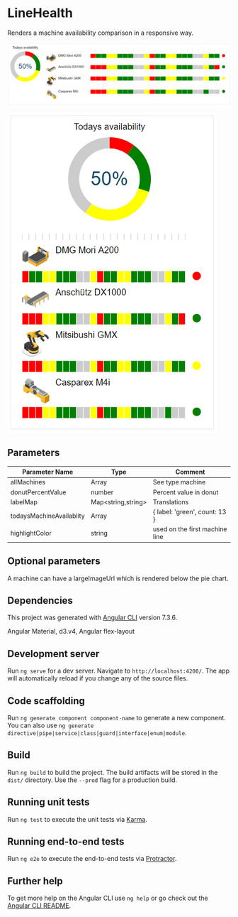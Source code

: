 # LineHealth

Renders a machine availability comparison in a responsive way.

![Desktop](https://github.com/BulloRosso/line-health/blob/master/component-desktop.PNG?raw=true)

![Mobile](https://github.com/BulloRosso/line-health/blob/master/component-mobile.PNG?raw=true)

## Parameters

| Parameter Name    | Type     | Comment          |
|-------------------|----------|------------------|
 allMachines | Array<Machine>  | See type machine 
 donutPercentValue | number | Percent value in donut
 labelMap | Map<string,string> | Translations
 todaysMachineAvailablity | Array | { label: 'green', count: 13 }
 highlightColor | string | used on the first machine line


## Optional parameters

A machine can have a largeImageUrl which is rendered below the pie chart.

## Dependencies
This project was generated with [Angular CLI](https://github.com/angular/angular-cli) version 7.3.6.

Angular Material, d3.v4, Angular flex-layout

## Development server

Run `ng serve` for a dev server. Navigate to `http://localhost:4200/`. The app will automatically reload if you change any of the source files.

## Code scaffolding

Run `ng generate component component-name` to generate a new component. You can also use `ng generate directive|pipe|service|class|guard|interface|enum|module`.

## Build

Run `ng build` to build the project. The build artifacts will be stored in the `dist/` directory. Use the `--prod` flag for a production build.

## Running unit tests

Run `ng test` to execute the unit tests via [Karma](https://karma-runner.github.io).

## Running end-to-end tests

Run `ng e2e` to execute the end-to-end tests via [Protractor](http://www.protractortest.org/).

## Further help

To get more help on the Angular CLI use `ng help` or go check out the [Angular CLI README](https://github.com/angular/angular-cli/blob/master/README.md).
